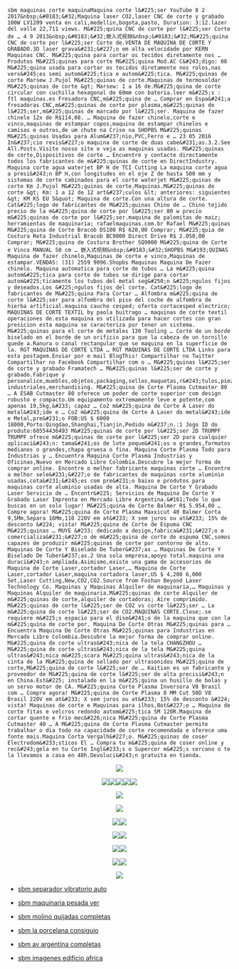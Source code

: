
```
sbm maquinas corte maquinaMaquina corte l&#225;ser YouTube 8 2 2017&nbsp;&#0183;&#32;Maquina laser CO2,laser CNC de corte y grabado 100W LV1209 venta en cali,medellin,bogota,pasto, Duration: 3:12.lazer del valle 22,711 views. M&#225;quina CNC de corte por l&#225;ser Corte de … 4 9 2013&nbsp;&#0183;&#32;嵌入式视频&nbsp;&#0183;&#32;M&#225;quina CNC de corte por l&#225;ser Corte de.VENTA DE MAQUINA DE CORTE Y GRABADO.3D laser grava&#231;&#227;o em alta velocidade por KERN Maquinas CNC. M&#225;quina para cortar os tecidos diretamente nos … Produtos M&#225;quinas para corte M&#225;quina Mod.AC C&#243;digo: 08 M&#225;quina usada para cortar os tecidos diretamente nos rolos,nas vers&#245;es semi autom&#225;tica e autom&#225;tica. M&#225;quinas de corte Marsew J.Pujol M&#225;quinas de corte.Maquinas de termosoldar M&#225;quinas de corte &gt; Marsew: 1 a 16 de.M&#225;quina de corte circular con cuchilla hexagonal de 60mm con bateria.leer m&#225;s : ftl maquinas.es Fresadora CNC,m&#225;quina de … Comprar en Espa&#241;a fresadoras CNC,m&#225;quinas de corte por plasma,m&#225;quinas de l&#225;ser,m&#225;quinas de marcado por l&#225;ser. Maquina de fazer chinelo 12x de R$114,08. … Maquina de fazer chinelo,corte e vinco,maquinas de estampar copos,maquina de estampar chinelos e camisas e outros,de um chute na Crise na SHOPBS M&#225;quinas M&#225;quinas Usadas para Alum&#237;nio,PVC,Ferro e … 23 05 2016 In&#237;cio revis&#227;o maquina de corte de duas cabe&#231;as.3.2.See All.Posts.Visite nosso site e veja as maquinas usadas. M&#225;quinas de corte,Dispositivos de corte … Encuentre y contacte directamente todos los fabricantes de m&#225;quinas de corte en DirectIndustry. Maquina corte agua waterjet BP H de TCI Cutting La maquina corte agua a presi&#243;n BP H,con longitudes en el eje Z de hasta 500 mm y sistemas de corte cabinados para el corte waterjet M&#225;quinas de corte Km J.Pujol M&#225;quinas de corte.Maquinas.M&#225;quinas de corte &gt; Km: 1 a 12 de 12 art&#237;culos &lt; anteriores: siguientes &gt; KM KS EU 5&quot; Maquina de corte.Con una altura de corte. Cat&#225;logo de fabricantes de M&#225;quinas Chino de … Chino tejido precio de la m&#225;quina de corte por l&#225;ser 80 w precio m&#225;quinas de corte por l&#225;ser.maquina de palomitas de maiz; herramientas de maquinaria; rafaelmaquinas.com.br Rafael M&#225;quinas M&#225;quina de Corte Bracob DS100 R$ 620,00 Comprar; M&#225;quia de Costura Reta Industrial Bracob BC9000 Direct Drive R$ 2.050,00 Comprar; M&#225;quina de Costura Brother SQ9000 M&#225;quina de Corte e Vinco MANUAL 50 cm … 嵌入式视频&nbsp;&#0183;&#32;SHOPBS M&#193;QUINAS Maquina de fazer chinelo,Maquinas de corte e vinco,Maquinas de estampar.VENDAS: (31) 2559 9096.Shopbs Maquinas Maquina De Fazer chinelo. Maquina automatica para corte de tubos … La m&#225;quina autom&#225;tica para corte de tubos se dirige para cortar autom&#225;ticamente los tubos del metal seg&#250;n &#225;ngulos fijos y deseados.Los &#225;ngulos fijos del corte. Cat&#225;logo de fabricantes de M&#225;quina Para Cortar … Alfombra m&#225;quina de corte l&#225;ser para alfombra del piso del coche de alfombra de hierba artificial.maquina caucho cesped; oferta cortacesped electrico; MAQUINAS DE CORTE TEXTIL by paola buitrago … maquinas de corte textil operaciones de.esta maquina es utilizada para hacer cortes con gran presicion esta maquina se caracteriza por tener un sistema. M&#225;quinas para el corte de metales 130 Tooling … Corte de un borde biselado en el borde de un orificio para que la cabeza de un tornillo quede a.Ranura o canal rectangular que se maquina en la superficie de la. RGT MAQUINAS DE CORTE LTDA … RGT MAQUINAS DE CORTE LTDA Links para esta postagem.Enviar por e mail BlogThis! Compartilhar no Twitter Compartilhar no Facebook Compartilhar com o … M&#225;quinas l&#225;ser de corte y grabado Framatech … M&#225;quinas l&#225;ser de corte y grabado.Fabrique y personalice,muebles,objetos,packaging,sellos,maquetas,r&#243;tulos,piezas industriales,merchandising. M&#225;quina de Corte Plasma Cutmaster 80 … A ESAB Cutmaster 80 oferece um poder de corte superior com design robusto e compacto.Um equipamento extremamente leve e potente,com apenas 19,5kg,&#233; capaz … Co2 m&#225;quina de Corte A Laser do metal&#243;ide e … Co2 m&#225;quina de Corte A Laser do metal&#243;ide e Metal,pre&#231;o FOB:US $ 6000 18000,Porto:Qingdao,Shanghai,Tianjin,Pedido m&#237;n.:1 Jogo ID do produto:60554436493 M&#225;quinas de corte por l&#225;ser 2D TRUMPF TRUMPF ofrece m&#225;quinas de corte por l&#225;ser 2D para cualquier aplicaci&#243;n: tama&#241;os de lote peque&#241;os o grandes,formatos medianos o grandes,chapa gruesa o fina. Maquina Corte Plasma Todo para Industrias y … Encuentra Maquina Corte Plasma Industrias y Oficinas,Nuevo en Mercado Libre Colombia.Descubre la mejor forma de comprar online. Encontre o melhor fabricante maquinas corte … Encontre a melhor sele&#231;&#227;o de fabricantes de maquinas corte aluminio usadas,cota&#231;&#245;es com pre&#231;o baixo e produtos para maquinas corte aluminio usadas de alta. Maquina De Corte Y Grabado Laser Servicio de … Encontr&#225; Servicios de Maquina De Corte Y Grabado Laser Imprenta en Mercado Libre Argentina.&#161;Todo lo que buscas en un solo lugar! M&#225;quina de Corte Balmer R$ 5.954,00 … Compre agora! M&#225;quina de Corte Plasma Maxxicut 40 Balmer Corta 9,5Mm,Separa 16Mm,110 220V em at&#233; X sem juros ou at&#233; 15% de desconto &#224; vista! M&#225;quina de Corte de Espuma CNC M&#225;quinas … MUYE &#233; dedicado a design,fabrica&#231;&#227;o e comercializa&#231;&#227;o de m&#225;quina de corte de espuma CNC,somos capazes de produzir m&#225;quinas de corte por contorno de alto. Maquinas De Corte Y Biselado De Tuber&#237;as … Maquinas De Corte Y Biselado De Tuber&#237;as.2 Una sola empresa,apoyo total.maquina una duraci&#243;n ampliada.Asimismo,existe una gama de accesorios de Maquina de Corte Laser,cortador Laser,… Maquina de Corte Laser,cortador Laser,maquina cortadora laser,US $ 4,200 6,000 Set,Laser Cutting,New,CO2,CO2.Source from Foshan Beyond Laser Technology Co. Maquinas y Maquinas Alquiler de maquinaria,… Maquinas y Maquinas Alquiler de maquinaria.M&#225;quinas de corte Alquiler de m&#225;quinas de corte,alquiler de cortadoras; Aire comprimido. M&#225;quinas de corte l&#225;ser de CO2 vs corte l&#225;ser … La m&#225;quina de corte l&#225;ser de CO2.MAQUINAS CORTE.Close;.se requiere m&#225;s espacio para el dise&#241;o de la maquina que con la m&#225;quina de corte por. Maquina De Corte Otras M&#225;quinas para … Encuentra Maquina De Corte Otras M&#225;quinas para Industrias en Mercado Libre Colombia.Descubre la mejor forma de comprar online. M&#225;quina de corte ultras&#243;nica de la tela CHANGZHOU … M&#225;quina de corte ultras&#243;nica de la tela M&#225;quina ultras&#243;nica m&#225;scara M&#225;quina ultras&#243;nica de la cinta de la M&#225;quina de sellado por ultrasonidos M&#225;quina de corte,M&#225;quina de corte l&#225;ser de … Kaitian es un fabricante y proveedor de M&#225;quina de corte l&#225;ser de alta precisi&#243;n en China.Est&#225; instalado en la m&#225;quina un husillo de bolas y un servo motor de CA. M&#225;quina Corte Plasma Inversora V8 Brasil com … Compre agora! M&#225;quina de Corte Plasma 8 MM Cut 50D V8 Brasil 220V em at&#233; X sem juros ou at&#233; 15% de desconto &#224; vista! Maquinas de corte e Maquinas para ilhos,Bot&#227;o … Maquina de corte fitas e velcros redondo autom&#225;tica SM 120R.Maquina de cortar quente e frio mec&#226;nica M&#225;quina de Corte Plasma Cutmaster 40 … A M&#225;quina de Corte Plasma Cutmaster permite trabalhar o dia todo na capacidade de corte recomendada e oferece uma fonte mais.Maquina Corta Vergalh&#227;o. M&#225;quinas de coser Electrodom&#233;sticos El … Compra tu m&#225;quina de coser online y rec&#243;gela en tu Corte Ingl&#233;s o Supercor m&#225;s cercano o te la llevamos a casa en 48h.Devoluci&#243;n gratuita en tienda. 
```

<div align="center">

<a href="https://es-crusher.shibang-china.com/github&k=sbm+maquinas+corte+maquina"><img src="https://static.shibang-china.com/es/crusher/logo.jpg"></a>

<a href="https://es-crusher.shibang-china.com/github&k=sbm+maquinas+corte+maquina"><img src="https://static.shibang-china.com/es/crusher/index.jpg"></a><a href="https://es-crusher.shibang-china.com/material.htmlgithub&k=sbm+maquinas+corte+maquina"><img src="https://static.shibang-china.com/es/crusher/material.jpg"></a><a href="https://es-crusher.shibang-china.com/application.htmlgithub&k=sbm+maquinas+corte+maquina"><img src="https://static.shibang-china.com/es/crusher/application.jpg"></a><a href="https://es-crusher.shibang-china.com/aboutus.htmlgithub&k=sbm+maquinas+corte+maquina"><img src="https://static.shibang-china.com/es/crusher/aboutus.jpg"></a><a href="https://es-crusher.shibang-china.com/contact.htmlgithub&k=sbm+maquinas+corte+maquina"><img src="https://static.shibang-china.com/es/crusher/contact.jpg"></a>

<a href="https://es-crusher.shibang-china.com/github&k=sbm+maquinas+corte+maquina"><img src="https://static.shibang-china.com/es/crusher/banner.jpg"></a>

<a href="https://swt.shibang-china.com/github&k=sbm+maquinas+corte+maquina"><img src="https://static.shibang-china.com/es/crusher/text.jpg"></a>

<a href="https://swt.shibang-china.com/github&k=sbm+maquinas+corte+maquina"><img src="https://static.shibang-china.com/es/crusher/chat.jpg"></a><a href="https://es-crusher.shibang-china.com/contact.htmlgithub&k=sbm+maquinas+corte+maquina"><img src="https://static.shibang-china.com/es/crusher/message.jpg"></a>

<a href="https://es-crusher.shibang-china.com/products/pe.htmlgithub&k=sbm+maquinas+corte+maquina"><img src="https://static.shibang-china.com/es/crusher/pe.jpg"></a><a href="https://es-crusher.shibang-china.com/products/pf.htmlgithub&k=sbm+maquinas+corte+maquina"><img src="https://static.shibang-china.com/es/crusher/pf.jpg"></a>

<a href="https://es-crusher.shibang-china.com/products/hpt.htmlgithub&k=sbm+maquinas+corte+maquina"><img src="https://static.shibang-china.com/es/crusher/hpt.jpg"></a><a href="https://es-crusher.shibang-china.com/products/vsi.htmlgithub&k=sbm+maquinas+corte+maquina"><img src="https://static.shibang-china.com/es/crusher/vsi.jpg"></a>

<a href="https://es-crusher.shibang-china.com/products/klv.htmlgithub&k=sbm+maquinas+corte+maquina"><img src="https://static.shibang-china.com/es/crusher/klv.jpg"></a><a href="https://es-crusher.shibang-china.com/products/portable.htmlgithub&k=sbm+maquinas+corte+maquina"><img src="https://static.shibang-china.com/es/crusher/portable.jpg"></a>

<a href="https://swt.shibang-china.com/github&k=sbm+maquinas+corte+maquina"><img src="https://static.shibang-china.com/es/crusher/case.jpg"></a>

</div>


* [sbm separador vibratorio auto](sbm%20separador%20vibratorio%20auto.md)

* [sbm maquinaria pesada ver](sbm%20maquinaria%20pesada%20ver.md)

* [sbm molino quijadas completas](sbm%20molino%20quijadas%20completas.md)

* [sbm la porcelana consiguio](sbm%20la%20porcelana%20consiguio.md)

* [sbm av argentina completas](sbm%20av%20argentina%20completas.md)

* [sbm imagenes edificio africa](sbm%20imagenes%20edificio%20africa.md)